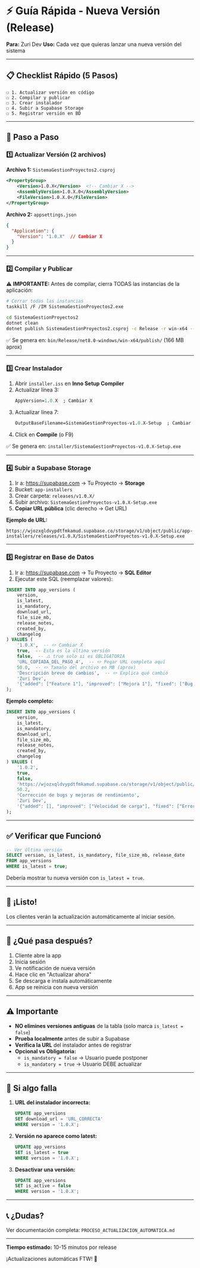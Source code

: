 # ⚡ Guía Rápida - Nueva Versión (Release)

**Para:** Zuri Dev
**Uso:** Cada vez que quieras lanzar una nueva versión del sistema

---

## 📋 Checklist Rápido (5 Pasos)

```
☐ 1. Actualizar versión en código
☐ 2. Compilar y publicar
☐ 3. Crear instalador
☐ 4. Subir a Supabase Storage
☐ 5. Registrar versión en BD
```

---

## 🚀 Paso a Paso

### 1️⃣ Actualizar Versión (2 archivos)

**Archivo 1:** `SistemaGestionProyectos2.csproj`
```xml
<PropertyGroup>
    <Version>1.0.X</Version>  <!-- Cambiar X -->
    <AssemblyVersion>1.0.X.0</AssemblyVersion>
    <FileVersion>1.0.X.0</FileVersion>
</PropertyGroup>
```

**Archivo 2:** `appsettings.json`
```json
{
  "Application": {
    "Version": "1.0.X"  // Cambiar X
  }
}
```

---

### 2️⃣ Compilar y Publicar

⚠️ **IMPORTANTE:** Antes de compilar, cierra TODAS las instancias de la aplicación:
```bash
# Cerrar todas las instancias
taskkill /F /IM SistemaGestionProyectos2.exe
```

```bash
cd SistemaGestionProyectos2
dotnet clean
dotnet publish SistemaGestionProyectos2.csproj -c Release -r win-x64 --self-contained true -p:PublishSingleFile=false
```

✅ Se genera en: `bin/Release/net8.0-windows/win-x64/publish/` (166 MB aprox)

---

### 3️⃣ Crear Instalador

1. Abrir `installer.iss` en **Inno Setup Compiler**
2. Actualizar línea 3:
   ```pascal
   AppVersion=1.0.X  ; Cambiar X
   ```
3. Actualizar línea 7:
   ```pascal
   OutputBaseFilename=SistemaGestionProyectos-v1.0.X-Setup  ; Cambiar X
   ```
4. Click en **Compile** (o F9)

✅ Se genera en: `installer/SistemaGestionProyectos-v1.0.X-Setup.exe`

---

### 4️⃣ Subir a Supabase Storage

1. Ir a: https://supabase.com → Tu Proyecto → **Storage**
2. Bucket: `app-installers`
3. Crear carpeta: `releases/v1.0.X/`
4. Subir archivo: `SistemaGestionProyectos-v1.0.X-Setup.exe`
5. **Copiar URL pública** (clic derecho → Get URL)

**Ejemplo de URL:**
```
https://wjozxqldvypdtfmkamud.supabase.co/storage/v1/object/public/app-installers/releases/v1.0.X/SistemaGestionProyectos-v1.0.X-Setup.exe
```

---

### 5️⃣ Registrar en Base de Datos

1. Ir a: https://supabase.com → Tu Proyecto → **SQL Editor**
2. Ejecutar este SQL (reemplazar valores):

```sql
INSERT INTO app_versions (
    version,
    is_latest,
    is_mandatory,
    download_url,
    file_size_mb,
    release_notes,
    created_by,
    changelog
) VALUES (
    '1.0.X',  -- ✏️ Cambiar X
    true,  -- Esta es la última versión
    false,  -- ⚠️ true solo si es OBLIGATORIA
    'URL_COPIADA_DEL_PASO_4',  -- ✏️ Pegar URL completa aquí
    50.0,  -- ✏️ Tamaño del archivo en MB (aprox)
    'Descripción breve de cambios',  -- ✏️ Explica qué cambió
    'Zuri Dev',
    '{"added": ["Feature 1"], "improved": ["Mejora 1"], "fixed": ["Bug 1"]}'::jsonb
);
```

**Ejemplo completo:**
```sql
INSERT INTO app_versions (
    version,
    is_latest,
    is_mandatory,
    download_url,
    file_size_mb,
    release_notes,
    created_by,
    changelog
) VALUES (
    '1.0.2',
    true,
    false,
    'https://wjozxqldvypdtfmkamud.supabase.co/storage/v1/object/public/app-installers/releases/v1.0.2/SistemaGestionProyectos-v1.0.2-Setup.exe',
    50.2,
    'Corrección de bugs y mejoras de rendimiento',
    'Zuri Dev',
    '{"added": [], "improved": ["Velocidad de carga"], "fixed": ["Error en login"]}'::jsonb
);
```

---

## ✅ Verificar que Funcionó

```sql
-- Ver última versión
SELECT version, is_latest, is_mandatory, file_size_mb, release_date
FROM app_versions
WHERE is_latest = true;
```

Debería mostrar tu nueva versión con `is_latest = true`.

---

## 🎉 ¡Listo!

Los clientes verán la actualización automáticamente al iniciar sesión.

---

## 🔄 ¿Qué pasa después?

1. Cliente abre la app
2. Inicia sesión
3. Ve notificación de nueva versión
4. Hace clic en "Actualizar ahora"
5. Se descarga e instala automáticamente
6. App se reinicia con nueva versión

---

## ⚠️ Importante

- **NO elimines versiones antiguas** de la tabla (solo marca `is_latest = false`)
- **Prueba localmente** antes de subir a Supabase
- **Verifica la URL** del instalador antes de registrar
- **Opcional vs Obligatoria:**
  - `is_mandatory = false` → Usuario puede postponer
  - `is_mandatory = true` → Usuario DEBE actualizar

---

## 🐛 Si algo falla

1. **URL del instalador incorrecta:**
   ```sql
   UPDATE app_versions
   SET download_url = 'URL_CORRECTA'
   WHERE version = '1.0.X';
   ```

2. **Versión no aparece como latest:**
   ```sql
   UPDATE app_versions
   SET is_latest = true
   WHERE version = '1.0.X';
   ```

3. **Desactivar una versión:**
   ```sql
   UPDATE app_versions
   SET is_active = false
   WHERE version = '1.0.X';
   ```

---

## 📞 ¿Dudas?

Ver documentación completa: `PROCESO_ACTUALIZACION_AUTOMATICA.md`

---

**Tiempo estimado:** 10-15 minutos por release

¡Actualizaciones automáticas FTW! 🚀
